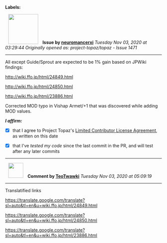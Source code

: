 **Labels:**



<a href="https://github.com/neuromancerxi"><img src="https://avatars0.githubusercontent.com/u/3996176?v=4" width="96" height="96" hspace="10"></img></a> **Issue by [neuromancerxi](https://github.com/neuromancerxi)**
_Tuesday Nov 03, 2020 at 03:29:44_
_Originally opened as: project-topaz/topaz - Issue 1471_

----

All except Guide/Sprout are expected to be 1% gain based on JPWiki findings:

http://wiki.ffo.jp/html/24849.html
http://wiki.ffo.jp/html/24850.html
http://wiki.ffo.jp/html/23886.html

Corrected MOD typo in Vishap Armet/+1 that was discovered while adding MOD values.

<!-- place 'x' mark between square [] brackets to affirm: -->
**_I affirm:_**
- [x] that I agree to Project Topaz's [Limited Contributor License Agreement](http://project-topaz.com/blob/release/CONTRIBUTOR_AGREEMENT.md), as written on this date
- [x] that I've _tested my code_ since the last commit in the PR, and will test after any later commits




----
<a href="https://github.com/TeoTwawki"><img src="https://avatars0.githubusercontent.com/u/6871475?v=4" width="48" height="48" hspace="10"></img></a> **Comment by [TeoTwawki](https://github.com/TeoTwawki)**
_Tuesday Nov 03, 2020 at 05:09:19_

----

Translatified links
https://translate.google.com/translate?sl=auto&tl=en&u=wiki.ffo.jp/html/24849.html
https://translate.google.com/translate?sl=auto&tl=en&u=wiki.ffo.jp/html/24850.html
https://translate.google.com/translate?sl=auto&tl=en&u=wiki.ffo.jp/html/23886.html
